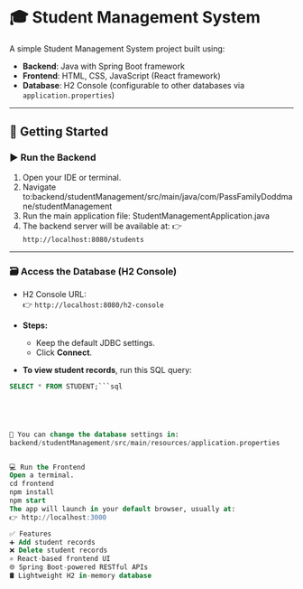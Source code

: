 # 🎓 Student Management System

A simple Student Management System project built using:

- **Backend**: Java with Spring Boot framework  
- **Frontend**: HTML, CSS, JavaScript (React framework)  
- **Database**: H2 Console (configurable to other databases via `application.properties`)

---

## 🚀 Getting Started

### ▶️ Run the Backend

1. Open your IDE or terminal.
2. Navigate to:backend/studentManagement/src/main/java/com/PassFamilyDoddmane/studentManagement
3. Run the main application file: StudentManagementApplication.java
4. The backend server will be available at:
👉 `http://localhost:8080/students`
---


### 🗃️ Access the Database (H2 Console)

- H2 Console URL:  
  👉 `http://localhost:8080/h2-console`

- **Steps:**
  - Keep the default JDBC settings.
  - Click **Connect**.

- **To view student records**, run this SQL query:

```sql
SELECT * FROM STUDENT;```sql





🔧 You can change the database settings in:
backend/studentManagement/src/main/resources/application.properties


💻 Run the Frontend
Open a terminal.
cd frontend
npm install
npm start
The app will launch in your default browser, usually at:
👉 http://localhost:3000

✅ Features
➕ Add student records
❌ Delete student records
⚛️ React-based frontend UI
🌐 Spring Boot-powered RESTful APIs
🛢️ Lightweight H2 in-memory database







